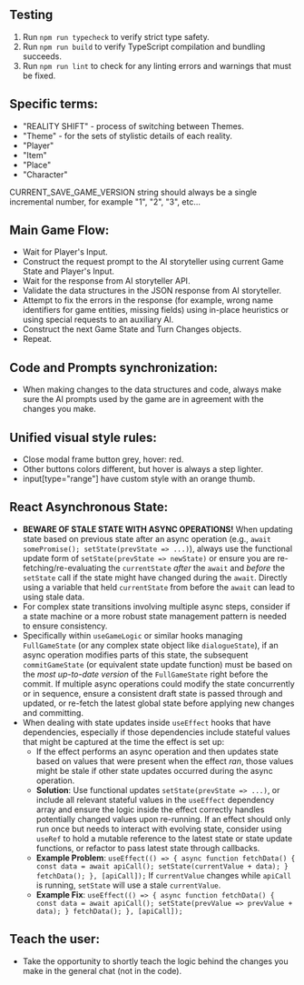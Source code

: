 
## Testing
1. Run `npm run typecheck` to verify strict type safety.
1. Run `npm run build` to verify TypeScript compilation and bundling succeeds.
2. Run `npm run lint` to check for any linting errors and warnings that must be fixed.

## Specific terms:
  - "REALITY SHIFT" - process of switching between Themes.
  - "Theme" - for the sets of stylistic details of each reality.
  - "Player"
  - "Item"
  - "Place"
  - "Character"

CURRENT_SAVE_GAME_VERSION string should always be a single incremental number, for example "1", "2", "3", etc...

## Main Game Flow:
 - Wait for Player's Input.
 - Construct the request prompt to the AI storyteller using current Game State and Player's Input.
 - Wait for the response from AI storyteller API.
 - Validate the data structures in the JSON response from AI storyteller.
 - Attempt to fix the errors in the response (for example, wrong name identifiers for game entities, missing fields) using in-place heuristics or using special requests to an auxiliary AI.
 - Construct the next Game State and Turn Changes objects.
 - Repeat.

## Code and Prompts synchronization:
 - When making changes to the data structures and code, always make sure the AI prompts used by the game are in agreement with the changes you make.

## Unified visual style rules:
 - Close modal frame button grey, hover: red.
 - Other buttons colors different, but hover is always a step lighter.
 - input[type="range"] have custom style with an orange thumb.

## React Asynchronous State:
  - **BEWARE OF STALE STATE WITH ASYNC OPERATIONS!** When updating state based on previous state after an async operation (e.g., `await somePromise(); setState(prevState => ...)`), always use the functional update form of `setState(prevState => newState)` or ensure you are re-fetching/re-evaluating the `currentState` *after* the `await` and *before* the `setState` call if the state might have changed during the `await`. Directly using a variable that held `currentState` from before the `await` can lead to using stale data.
  - For complex state transitions involving multiple async steps, consider if a state machine or a more robust state management pattern is needed to ensure consistency.
  - Specifically within `useGameLogic` or similar hooks managing `FullGameState` (or any complex state object like `dialogueState`), if an async operation modifies parts of this state, the subsequent `commitGameState` (or equivalent state update function) must be based on the *most up-to-date version* of the `FullGameState` right before the commit. If multiple async operations could modify the state concurrently or in sequence, ensure a consistent draft state is passed through and updated, or re-fetch the latest global state before applying new changes and committing.
  - When dealing with state updates inside `useEffect` hooks that have dependencies, especially if those dependencies include stateful values that might be captured at the time the effect is set up:
    - If the effect performs an async operation and then updates state based on values that were present when the effect *ran*, those values might be stale if other state updates occurred during the async operation.
    - **Solution**: Use functional updates `setState(prevState => ...)`, or include all relevant stateful values in the `useEffect` dependency array and ensure the logic inside the effect correctly handles potentially changed values upon re-running. If an effect should only run once but needs to interact with evolving state, consider using `useRef` to hold a mutable reference to the latest state or state update functions, or refactor to pass latest state through callbacks.
    - **Example Problem**: `useEffect(() => { async function fetchData() { const data = await apiCall(); setState(currentValue + data); } fetchData(); }, [apiCall]);` If `currentValue` changes while `apiCall` is running, `setState` will use a stale `currentValue`.
    - **Example Fix**: `useEffect(() => { async function fetchData() { const data = await apiCall(); setState(prevValue => prevValue + data); } fetchData(); }, [apiCall]);`

## Teach the user:
 - Take the opportunity to shortly teach the logic behind the changes you make in the general chat (not in the code).